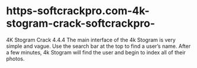 # https-softcrackpro.com-4k-stogram-crack-softcrackpro-
4K Stogram Crack 4.4.4  The main interface of the 4k Stogram is very simple and vague. Use the search bar at the top to find a user’s name. After a few minutes, 4k Stogram will find the user and begin to index all of their photos.
